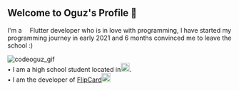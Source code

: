## Welcome to Oguz's Profile 👋

I'm a <img src="https://user-images.githubusercontent.com/89513831/148235491-66fe3750-09c9-434e-bd6b-1bc69f2f9b5f.png" width='10px'> Flutter 
developer who is in love with programming,
I have started my programming journey in early 2021 and 6 months convinced me to leave the school :)

![codeoguz_gif](https://user-images.githubusercontent.com/89513831/148246469-63302409-cf39-4bc8-a2a1-ad0abcc3fe3a.gif) </br>
• I am a high school student located in<img src='https://user-images.githubusercontent.com/89513831/148243117-3483fdc3-d382-41fa-8e47-4543970fd0ec.png' height='20px'>.</br>
• I am the developer of [FlipCard](https://play.google.com/store/apps/details?id=xyz.codeoguz.FlipCard&hl=en_GB&gl=TR)<img src="https://user-images.githubusercontent.com/89513831/148282204-d9361980-d6b1-4229-8aee-ba5dfb6e7b60.png" width='20px'>


<!--
**codeoguz/codeoguz** is a ✨ _special_ ✨ repository because its `README.md` (this file) appears on your GitHub profile.

Here are some ideas to get you started:

- 🔭 I’m currently working on ...![codeoguz_gif](https://user-images.githubusercontent.com/89513831/148246441-3673dc89-4f40-47e7-bd5c-cc9185aeb1f4.gif)

- 🌱 I’m currently learning ...
- 👯 I’m looking to collaborate on ...![148246469-63302409-cf39-4bc8-a2a1-ad0abcc3fe3a](https://user-images.githubusercontent.com/89513831/148282444-bcadebd8-b067-476d-833f-0270cb8a65b3.gif)

- 🤔 I’m looking for help with ...
- 💬 Ask me about ...
- 📫 How to reach me: ...
- ⚡ Fun fact: ...
-->

